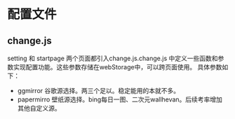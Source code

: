 # 配置文件
## change.js
setting 和 startpage 两个页面都引入change.js.change.js 中定义一些函数和参数实现配置功能。这些参数存储在webStorage中，可以跨页面使用。
具体参数如下：
- ggmirror 谷歌源选择。两三个足以。稳定能用的本就不多。
- papermirro 壁纸源选择。bing每日一图、二次元wallhevan。后续考率增加其他自定义源。